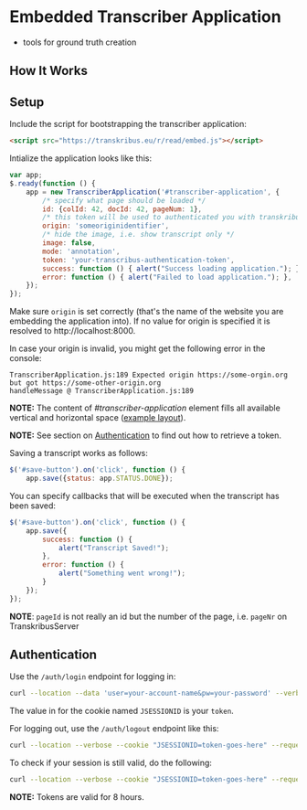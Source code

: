 # Embedded Transcriber Application

 * tools for ground truth creation

## How It Works

## Setup

Include the script for bootstrapping the transcriber application:

```html
<script src="https://transkribus.eu/r/read/embed.js"></script>
```

Intialize the application looks like this:

```javascript
var app;
$.ready(function () {
	app = new TranscriberApplication('#transcriber-application', {
		/* specify what page should be loaded */
		id: {colId: 42, docId: 42, pageNum: 1},
		/* this token will be used to authenticated you with transkribus server */
		origin: 'someoriginidentifier',
	    /* hide the image, i.e. show transcript only */
	    image: false,
		mode: 'annotation',
		token: 'your-transcribus-authentication-token',
		success: function () { alert("Success loading application."); },
		error: function () { alert("Failed to load application."); },
	});
});
```

Make sure `origin` is set correctly (that's the name of the website you are embedding the application into). If no value for origin is specified it is resolved to http://localhost:8000.

In case your origin is invalid, you might get the following error in the console:

```
TranscriberApplication.js:189 Expected origin https://some-orgin.org but got https://some-other-origin.org
handleMessage @ TranscriberApplication.js:189
``` 

**NOTE:** The content of _#transcriber-application_ element fills all available vertical and horizontal space ([example layout](http://jsfiddle.net/2j53y6eb/12/)).

**NOTE:** See section on [Authentication](#authentication) to find out how to retrieve a token.

Saving a transcript works as follows:

```javascript
$('#save-button').on('click', function () {
	app.save({status: app.STATUS.DONE});
```

You can specify callbacks that will be executed when the transcript has been saved:

```javascript
$('#save-button').on('click', function () {
	app.save({
		success: function () {
			alert("Transcript Saved!");
		},
		error: function () {
			alert("Something went wrong!");
		}
	});
});
```

**NOTE**: `pageId` is not really an id but the number of the page, i.e. `pageNr` on TranskribusServer

## Authentication

Use the `/auth/login` endpoint for logging in:

```bash
curl --location --data 'user=your-account-name&pw=your-password' --verbose --request POST https://transkribus.eu/TrpServer/rest/auth/login
```

The value in for the cookie named `JSESSIONID` is your `token`.

For logging out, use the `/auth/logout` endpoint like this:

```bash
curl --location --verbose --cookie "JSESSIONID=token-goes-here" --request POST https://transkribus.eu/TrpServer/rest/auth/logout
```

To check if your session is still valid, do the following:
```bash
curl --location --verbose --cookie "JSESSIONID=token-goes-here" --request GET https://transkribus.eu/TrpServer/rest/auth/checkSession
```

**NOTE:** Tokens are valid for 8 hours.

